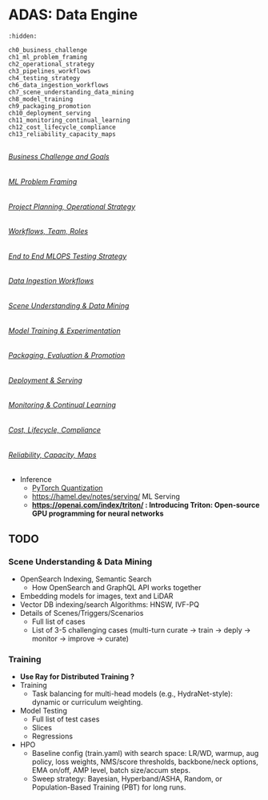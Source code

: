 # ADAS: Data Engine

```{toctree}
:hidden:

ch0_business_challenge
ch1_ml_problem_framing
ch2_operational_strategy
ch3_pipelines_workflows
ch4_testing_strategy
ch6_data_ingestion_workflows
ch7_scene_understanding_data_mining
ch8_model_training
ch9_packaging_promotion
ch10_deployment_serving
ch11_monitoring_continual_learning
ch12_cost_lifecycle_compliance
ch13_reliability_capacity_maps
```

##
####
#####
###### [Business Challenge and Goals](ch0_business_challenge.md)
###### [ML Problem Framing](ch1_ml_problem_framing.md)
###### [Project Planning, Operational Strategy](ch2_operational_strategy.md)
###### [Workflows, Team, Roles](ch3_pipelines_workflows.md)
###### [End to End MLOPS Testing Strategy](ch4_testing_strategy.md)
<!--###### [Data Characteristics](ch5_data_characteristics.md)-->
###### [Data Ingestion Workflows](ch6_data_ingestion_workflows.md)
###### [Scene Understanding & Data Mining](ch7_scene_understanding_data_mining.md)
###### [Model Training & Experimentation](ch8_model_training.md)
###### [Packaging, Evaluation & Promotion](ch9_packaging_promotion.md)
###### [Deployment & Serving](ch10_deployment_serving.md)
###### [Monitoring & Continual Learning](ch11_monitoring_continual_learning.md)
###### [Cost, Lifecycle, Compliance](ch12_cost_lifecycle_compliance.md)
###### [Reliability, Capacity, Maps](ch13_reliability_capacity_maps.md)


* Inference
	- [PyTorch Quantization](https://pytorch.org/docs/stable/quantization.html)
	- https://hamel.dev/notes/serving/	ML Serving
	- **https://openai.com/index/triton/ : Introducing Triton: Open-source GPU programming for neural networks**

## TODO

### Scene Understanding & Data Mining
- OpenSearch Indexing, Semantic Search
	- How OpenSearch and GraphQL API works together
- Embedding models for images, text and LiDAR
- Vector DB indexing/search Algorithms: HNSW, IVF-PQ
- Details of Scenes/Triggers/Scenarios
	- Full list of cases
	- List of 3-5 challenging cases (multi-turn curate -> train -> deply -> monitor -> improve -> curate)

### Training
- **Use Ray for Distributed Training ?**
- Training
	- Task balancing for multi-head models (e.g., HydraNet-style): dynamic or curriculum weighting.
- Model Testing
	- Full list of test cases 
	- Slices
	- Regressions
- HPO
	- Baseline config (train.yaml) with search space: LR/WD, warmup, aug policy, loss weights, NMS/score thresholds, backbone/neck options, EMA on/off, AMP level, batch size/accum steps.
	- Sweep strategy: Bayesian, Hyperband/ASHA, Random, or Population-Based Training (PBT) for long runs.



